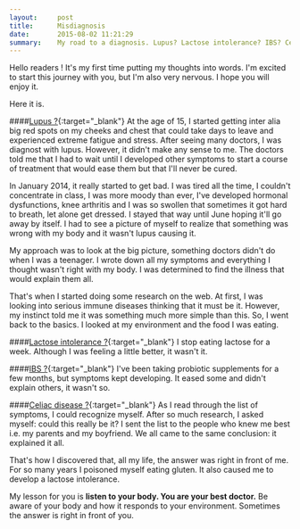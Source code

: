 ```yaml
---
layout:     post
title:      Misdiagnosis 
date:       2015-08-02 11:21:29
summary:    My road to a diagnosis. Lupus? Lactose intolerance? IBS? Celiac Disease!  Listen to your body. You are your best doctor. Be aware of your body and how it responds to your environment.
---
```


Hello readers ! It's my first time putting my thoughts into words. I'm excited to start this journey with you, but I'm also very nervous. I hope you will enjoy it. 

Here it is. 

####[Lupus ?](https://en.wikipedia.org/wiki/Systemic_lupus_erythematosus){:target="_blank"}
At the age of 15, I started getting inter alia big red spots on my cheeks and chest that could take days to leave and experienced extreme fatigue and stress. After seeing many doctors, I was diagnost with lupus. However, it didn't make any sense to me. The doctors told me that I had to wait until I developed other symptoms to start a course of treatment that would ease them but that I'll never be cured.

In January 2014, it really started to get bad. I was tired all the time, I couldn't concentrate in class, I was more moody than ever, I've developed hormonal dysfunctions, knee arthritis and I was so swollen that sometimes it got hard to breath, let alone get dressed. I stayed that way until June hoping it'll go away by itself. I had to see a picture of myself to realize that something was wrong with my body and it wasn't lupus causing it. 

My approach was to look at the big picture, something doctors didn't do when I was a teenager. I wrote down all my symptoms and everything I thought wasn't right with my body. I was determined to find the illness that would explain them all. 

That's when I started doing some research on the web. At first, I was looking into serious immune diseases thinking that it must be it. However, my instinct told me it was something much more simple than this. 
So, I went back to the basics. I looked at my environment and the food I was eating. 

####[Lactose intolerance ?](https://en.wikipedia.org/wiki/Lactose_intolerance){:target="_blank"}
I stop eating lactose for a week. Although I was feeling a little better, it wasn't it. 


####[IBS ?](https://en.wikipedia.org/wiki/Irritable_bowel_syndrome){:target="_blank"}
I've been taking probiotic supplements for a few months, but symptoms kept developing. It eased some and didn't explain others, it wasn't so. 


####[Celiac disease ?](https://en.wikipedia.org/wiki/Coeliac_disease){:target="_blank"}
As I read through the list of symptoms, I could recognize myself. After so much research, I asked myself: could this really be it? I sent the list to the people who knew me best i.e. my parents and my boyfriend. We all came to the same conclusion: it explained it all. 

That's how I discovered that, all my life, the answer was right in front of me. For so many years I poisoned myself eating gluten. It also caused me to develop a lactose intolerance. 

My lesson for you is **listen to your body. You are your best doctor.** Be aware of your body and how it responds to your environment. Sometimes the answer is right in front of you.